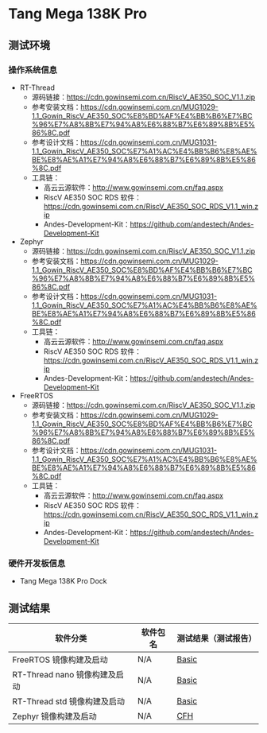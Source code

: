 # Tang Mega 138K Pro

## 测试环境

### 操作系统信息

- RT-Thread
    - 源码链接：https://cdn.gowinsemi.com.cn/RiscV_AE350_SOC_V1.1.zip
    - 参考安装文档：https://cdn.gowinsemi.com.cn/MUG1029-1.1_Gowin_RiscV_AE350_SOC%E8%BD%AF%E4%BB%B6%E7%BC%96%E7%A8%8B%E7%94%A8%E6%88%B7%E6%89%8B%E5%86%8C.pdf
    - 参考设计文档：https://cdn.gowinsemi.com.cn/MUG1031-1.1_Gowin_RiscV_AE350_SOC%E7%A1%AC%E4%BB%B6%E8%AE%BE%E8%AE%A1%E7%94%A8%E6%88%B7%E6%89%8B%E5%86%8C.pdf
    - 工具链：
        - 高云云源软件：http://www.gowinsemi.com.cn/faq.aspx
        - RiscV AE350 SOC RDS 软件：https://cdn.gowinsemi.com.cn/RiscV_AE350_SOC_RDS_V1.1_win.zip
        - Andes-Development-Kit：https://github.com/andestech/Andes-Development-Kit
- Zephyr
    - 源码链接：https://cdn.gowinsemi.com.cn/RiscV_AE350_SOC_V1.1.zip
    - 参考安装文档：https://cdn.gowinsemi.com.cn/MUG1029-1.1_Gowin_RiscV_AE350_SOC%E8%BD%AF%E4%BB%B6%E7%BC%96%E7%A8%8B%E7%94%A8%E6%88%B7%E6%89%8B%E5%86%8C.pdf
    - 参考设计文档：https://cdn.gowinsemi.com.cn/MUG1031-1.1_Gowin_RiscV_AE350_SOC%E7%A1%AC%E4%BB%B6%E8%AE%BE%E8%AE%A1%E7%94%A8%E6%88%B7%E6%89%8B%E5%86%8C.pdf
    - 工具链：
        - 高云云源软件：http://www.gowinsemi.com.cn/faq.aspx
        - RiscV AE350 SOC RDS 软件：https://cdn.gowinsemi.com.cn/RiscV_AE350_SOC_RDS_V1.1_win.zip
        - Andes-Development-Kit：https://github.com/andestech/Andes-Development-Kit
- FreeRTOS
    - 源码链接：https://cdn.gowinsemi.com.cn/RiscV_AE350_SOC_V1.1.zip
    - 参考安装文档：https://cdn.gowinsemi.com.cn/MUG1029-1.1_Gowin_RiscV_AE350_SOC%E8%BD%AF%E4%BB%B6%E7%BC%96%E7%A8%8B%E7%94%A8%E6%88%B7%E6%89%8B%E5%86%8C.pdf
    - 参考设计文档：https://cdn.gowinsemi.com.cn/MUG1031-1.1_Gowin_RiscV_AE350_SOC%E7%A1%AC%E4%BB%B6%E8%AE%BE%E8%AE%A1%E7%94%A8%E6%88%B7%E6%89%8B%E5%86%8C.pdf
    - 工具链：
        - 高云云源软件：http://www.gowinsemi.com.cn/faq.aspx
        - RiscV AE350 SOC RDS 软件：https://cdn.gowinsemi.com.cn/RiscV_AE350_SOC_RDS_V1.1_win.zip
        - Andes-Development-Kit：https://github.com/andestech/Andes-Development-Kit

### 硬件开发板信息

- Tang Mega 138K Pro Dock

## 测试结果

| 软件分类                      | 软件包名 | 测试结果（测试报告）     |
| ----------------------------- | -------- | --------------------- |
| FreeRTOS 镜像构建及启动       | N/A      | [Basic][FreeRTOS]      |
| RT-Thread nano 镜像构建及启动 | N/A      | [Basic][RT-Thread-nano]|
| RT-Thread std 镜像构建及启动  | N/A      | [Basic][RT-Thread-std] |
| Zephyr 镜像构建及启动         | N/A      | [CFH][Zephyr]          |

[FreeRTOS]: ./FreeRTOS/README.md
[RT-Thread-std]: ./RT-Thread/README.md
[RT-Thread-nano]: ./RT-Thread/README.md
[Zephyr]: ./Zephyr/README.md